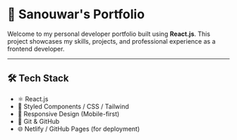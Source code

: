 # 💼 Sanouwar's Portfolio

Welcome to my personal developer portfolio built using **React.js**. This project showcases my skills, projects, and professional experience as a frontend developer.

---

## 🛠️ Tech Stack

- ⚛️ React.js
- 💅 Styled Components / CSS / Tailwind
- 📱 Responsive Design (Mobile-first)
- 🚀 Git & GitHub
- 🌐 Netlify / GitHub Pages (for deployment)


